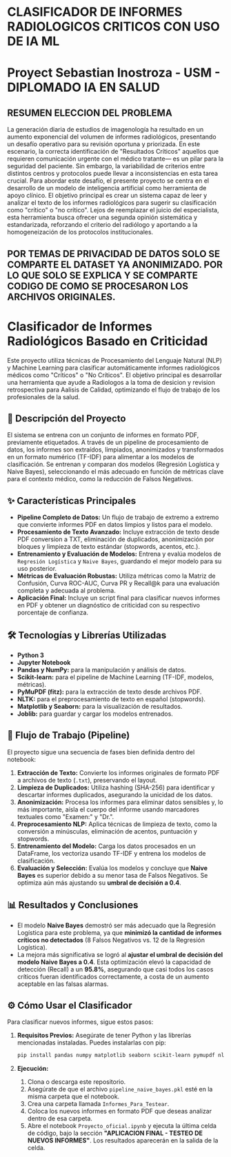 # CLASIFICADOR DE INFORMES RADIOLOGICOS CRITICOS CON USO DE IA ML
# Proyect Sebastian Inostroza - USM - DIPLOMADO IA EN SALUD

## RESUMEN ELECCION DEL PROBLEMA ##
La generación diaria de estudios de imagenología ha resultado en un aumento exponencial del volumen de informes radiológicos, presentando un desafío operativo para su revisión oportuna y priorizada. En este escenario, la correcta identificación de 
"Resultados Críticos" aquellos que requieren comunicación urgente con el médico tratante— es un pilar para la seguridad del paciente. Sin embargo, la variabilidad de criterios entre distintos centros y protocolos puede llevar a inconsistencias en esta tarea crucial.
Para abordar este desafío, el presente proyecto se centra en el desarrollo de un modelo de inteligencia artificial como herramienta de apoyo clínico. El objetivo principal es crear un sistema capaz de leer y analizar el texto de los informes radiológicos para sugerir su clasificación como "crítico" o "no crítico". Lejos de reemplazar el juicio del especialista, esta herramienta busca ofrecer una segunda opinión sistemática y estandarizada, reforzando el criterio del radiólogo y aportando a la homogeneización de los protocolos institucionales.

## POR TEMAS DE PRIVACIDAD DE DATOS SOLO SE COMPARTE EL DATASET YA ANONIMIZADO. POR LO QUE SOLO SE EXPLICA Y SE COMPARTE CODIGO DE COMO SE PROCESARON LOS ARCHIVOS ORIGINALES.

# Clasificador de Informes Radiológicos Basado en Criticidad

Este proyecto utiliza técnicas de Procesamiento del Lenguaje Natural (NLP) y Machine Learning para clasificar automáticamente informes radiológicos médicos como "Críticos" o "No Críticos". El objetivo principal es desarrollar una herramienta que ayude a Radiologos a la toma de desicion y revision retrospectiva para Aalisis de Calidad, optimizando el flujo de trabajo de los profesionales de la salud.

## 📜 Descripción del Proyecto

El sistema se entrena con un conjunto de informes en formato PDF, previamente etiquetados. A través de un pipeline de procesamiento de datos, los informes son extraídos, limpiados, anonimizados y transformados en un formato numérico (TF-IDF) para alimentar a los modelos de clasificación. Se entrenan y comparan dos modelos (Regresión Logística y Naive Bayes), seleccionando el más adecuado en función de métricas clave para el contexto médico, como la reducción de Falsos Negativos.

## ✨ Características Principales

- **Pipeline Completo de Datos:** Un flujo de trabajo de extremo a extremo que convierte informes PDF en datos limpios y listos para el modelo.
- **Procesamiento de Texto Avanzado:** Incluye extracción de texto desde PDF conversion a TXT, eliminación de duplicados, anonimización por bloques y limpieza de texto estándar (stopwords, acentos, etc.).
- **Entrenamiento y Evaluación de Modelos:** Entrena y evalúa modelos de `Regresión Logística` y `Naive Bayes`, guardando el mejor modelo para su uso posterior.
- **Métricas de Evaluación Robustas:** Utiliza métricas como la Matriz de Confusión, Curva ROC-AUC, Curva PR y Recall@k para una evaluación completa y adecuada al problema.
- **Aplicación Final:** Incluye un script final para clasificar nuevos informes en PDF y obtener un diagnóstico de criticidad con su respectivo porcentaje de confianza.

## 🛠️ Tecnologías y Librerías Utilizadas

- **Python 3**
- **Jupyter Notebook**
- **Pandas y NumPy:** para la manipulación y análisis de datos.
- **Scikit-learn:** para el pipeline de Machine Learning (TF-IDF, modelos, métricas).
- **PyMuPDF (fitz):** para la extracción de texto desde archivos PDF.
- **NLTK:** para el preprocesamiento de texto en español (stopwords).
- **Matplotlib y Seaborn:** para la visualización de resultados.
- **Joblib:** para guardar y cargar los modelos entrenados.

## 🚀 Flujo de Trabajo (Pipeline)

El proyecto sigue una secuencia de fases bien definida dentro del notebook:

1.  **Extracción de Texto:** Convierte los informes originales de formato PDF a archivos de texto (`.txt`), preservando el layout.
2.  **Limpieza de Duplicados:** Utiliza hashing (SHA-256) para identificar y descartar informes duplicados, asegurando la unicidad de los datos.
3.  **Anonimización:** Procesa los informes para eliminar datos sensibles y, lo más importante, aísla el cuerpo del informe usando marcadores textuales como "Examen:" y "Dr.".
4.  **Preprocesamiento NLP:** Aplica técnicas de limpieza de texto, como la conversión a minúsculas, eliminación de acentos, puntuación y stopwords.
5.  **Entrenamiento del Modelo:** Carga los datos procesados en un DataFrame, los vectoriza usando TF-IDF y entrena los modelos de clasificación.
6.  **Evaluación y Selección:** Evalúa los modelos y concluye que **Naive Bayes** es superior debido a su menor tasa de Falsos Negativos. Se optimiza aún más ajustando su **umbral de decisión a 0.4**.

## 📊 Resultados y Conclusiones

- El modelo **Naive Bayes** demostró ser más adecuado que la Regresión Logística para este problema, ya que **minimizó la cantidad de informes críticos no detectados** (8 Falsos Negativos vs. 12 de la Regresión Logística).
- La mejora más significativa se logró al **ajustar el umbral de decisión del modelo Naive Bayes a 0.4**. Esta optimización elevó la capacidad de detección (Recall) a un **95.8%**, asegurando que casi todos los casos críticos fueran identificados correctamente, a costa de un aumento aceptable en las falsas alarmas.

## ⚙️ Cómo Usar el Clasificador

Para clasificar nuevos informes, sigue estos pasos:

1.  **Requisitos Previos:** Asegúrate de tener Python y las librerías mencionadas instaladas. Puedes instalarlas con pip:
    ```bash
    pip install pandas numpy matplotlib seaborn scikit-learn pymupdf nltk joblib
    ```

2.  **Ejecución:**
    1.  Clona o descarga este repositorio.
    2.  Asegúrate de que el archivo `pipeline_naive_bayes.pkl` esté en la misma carpeta que el notebook.
    3.  Crea una carpeta llamada `Informes_Para_Testear`.
    4.  Coloca los nuevos informes en formato PDF que deseas analizar dentro de esa carpeta.
    5.  Abre el notebook `Proyecto_oficial.ipynb` y ejecuta la última celda de código, bajo la sección **"APLICACION FINAL - TESTEO DE NUEVOS INFORMES"**. Los resultados aparecerán en la salida de la celda.
